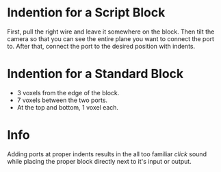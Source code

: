 # Indention for a Script Block
First, pull the right wire and leave it somewhere on the block. Then tilt the camera so that you can see the entire plane you want to connect the port to. After that, connect the port to the desired position with indents.


# Indention for a Standard Block
- 3 voxels from the edge of the block.
- 7 voxels between the two ports.
- At the top and bottom, 1 voxel each.



# Info
Adding ports at proper indents results in the all too familiar *click* sound while placing the proper block directly next to it's input or output.